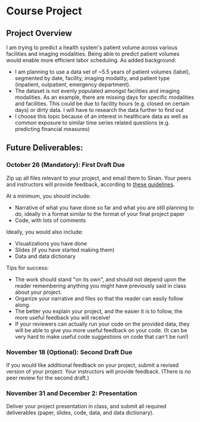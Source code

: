 # Course Project

## Project Overview


I am trying to predict a health system's patient volume across various facilities and imaging modalities.  Being able to predict patient volumes would enable more efficient labor scheduling.  As added background:

* I am planning to use a data set of ~5.5 years of patient volumes (label), segmented by date, facility, imaging modality, and patient type (inpatient, outpatient, emergency department).  
* The dataset is not evenly populated amongst facilities and imaging modalities.  As an example, there are missing days for specific modalities and facilities.  This could be due to facility hours (e.g. closed on certain days) or dirty data.  I will have to research the data further to find out
* I choose this topic because of an interest in healthcare data as well as common exposure to similar time series related questions (e.g. predicting financial measures)

## Future Deliverables: 

### October 26 (Mandatory): First Draft Due

Zip up all files relevant to your project, and email them to Sinan. Your peers and instructors will provide feedback, according to [these guidelines](peer_review.md).

At a minimum, you should include:
* Narrative of what you have done so far and what you are still planning to do, ideally in a format similar to the format of your final project paper
* Code, with lots of comments

Ideally, you would also include:
* Visualizations you have done
* Slides (if you have started making them)
* Data and data dictionary

Tips for success:
* The work should stand "on its own", and should not depend upon the reader remembering anything you might have previously said in class about your project.
* Organize your narrative and files so that the reader can easily follow along.
* The better you explain your project, and the easier it is to follow, the more useful feedback you will receive!
* If your reviewers can actually run your code on the provided data, they will be able to give you more useful feedback on your code. (It can be very hard to make useful code suggestions on code that can't be run!)


### November 18 (Optional): Second Draft Due 

If you would like additional feedback on your project, submit a revised version of your project. Your instructors will provide feedback. (There is no peer review for the second draft.)


### November 31 and December 2: Presentation

Deliver your project presentation in class, and submit all required deliverables (paper, slides, code, data, and data dictionary).